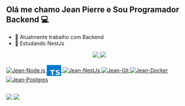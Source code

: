 ## Olá me chamo Jean Pierre e Sou Programador Backend 💻

- 🔭 Atualmente trabalho com Backend
- 🌱 Estudando NestJs

<div align="center">
  <a href="https://github.com/Jean-Pierre-97s">
  <img height="180em" src="https://github-readme-stats.vercel.app/api?username=Jean-Pierre-97s&show_icons=true&include_all_commits=true&theme=transparent&count_private=true"/>
  <img height="180em" src="https://github-readme-stats.vercel.app/api/top-langs/?username=Jean-Pierre-97s&layout=compact&langs_count=7&theme=transparent"/>
</div>

<div style="display: inline_block"><br>
  <img align="center" alt="Jean-Node.js" height="30" width="40" src="https://cdn.jsdelivr.net/gh/devicons/devicon/icons/nodejs/nodejs-original.svg" />
  <img align="center" alt="Jean-Ts" height="30" width="40" src="https://raw.githubusercontent.com/devicons/devicon/master/icons/typescript/typescript-plain.svg">
  <img align="center" alt="Jean-NestJs" height="30" width="40" src="https://cdn.jsdelivr.net/gh/devicons/devicon/icons/nestjs/nestjs-plain.svg">
  <img align="center" alt="Jean-Git" height="30" width="40" src="https://cdn.jsdelivr.net/gh/devicons/devicon/icons/git/git-original.svg">
  <img align="center" alt="Jean-Docker" height="40" width="40" src="https://cdn.jsdelivr.net/gh/devicons/devicon/icons/docker/docker-original.svg" >
  <img align="center" alt="Jean-Postgres" height="30" width="40" src="https://cdn.jsdelivr.net/gh/devicons/devicon/icons/postgresql/postgresql-original.svg"/>
</div>
  
  ##
 
<div> 
  <a href = "mailto:jean_pierre_97@outlook.com"><img src="https://img.shields.io/badge/Microsoft_Outlook-0078D4?style=for-the-badge&logo=microsoft-outlook&logoColor=white" target="_blank"></a>
  <a href="https://www.linkedin.com/in/jean-pierre-soares/" target="_blank"><img src="https://img.shields.io/badge/-LinkedIn-%230077B5?style=for-the-badge&logo=linkedin&logoColor=white" target="_blank"></a> 
</div>
  
